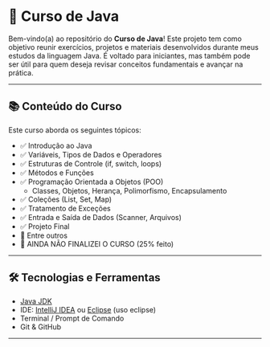 # 🧠 Curso de Java

Bem-vindo(a) ao repositório do **Curso de Java**! Este projeto tem como objetivo reunir exercícios, projetos e materiais desenvolvidos durante meus estudos da linguagem Java. É voltado para iniciantes, mas também pode ser útil para quem deseja revisar conceitos fundamentais e avançar na prática.

---

## 📚 Conteúdo do Curso

Este curso aborda os seguintes tópicos:

- ✅ Introdução ao Java
- ✅ Variáveis, Tipos de Dados e Operadores
- ✅ Estruturas de Controle (if, switch, loops)
- ✅ Métodos e Funções
- ✅ Programação Orientada a Objetos (POO)
  - Classes, Objetos, Herança, Polimorfismo, Encapsulamento
- ✅ Coleções (List, Set, Map)
- ✅ Tratamento de Exceções
- ✅ Entrada e Saída de Dados (Scanner, Arquivos)
- ✅ Projeto Final 
- 🚧 Entre outros
- 🚧 AINDA NÃO FINALIZEI O CURSO (25% feito)

---

## 🛠 Tecnologias e Ferramentas

- [Java JDK](https://www.oracle.com/java/technologies/javase-downloads.html)
- IDE: [IntelliJ IDEA](https://www.jetbrains.com/idea/) ou [Eclipse](https://www.eclipse.org/) (uso eclipse)
- Terminal / Prompt de Comando
- Git & GitHub

---

